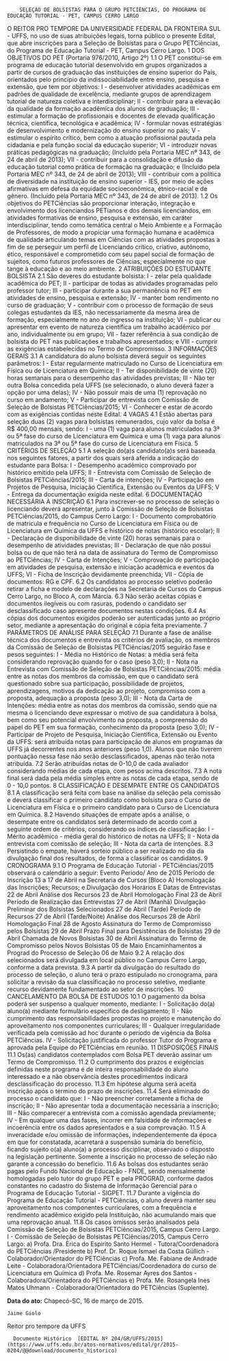         SELEÇÃO DE BOLSISTAS PARA O GRUPO PETCIÊNCIAS, DO PROGRAMA DE EDUCAÇÃO TUTORIAL - PET, CAMPUS CERRO LARGO  

O REITOR PRO TEMPORE DA UNIVERSIDADE FEDERAL DA FRONTEIRA SUL - UFFS, no uso de suas atribuições legais, torna público o presente Edital, que abre inscrições para a Seleção de Bolsistas para o Grupo PETCiências, do Programa de Educação Tutorial - PET, Campus Cerro Largo. 1 DOS OBJETIVOS DO PET (Portaria 976/2010, Artigo 2º) 1.1 O PET constitui-se em programa de educação tutorial desenvolvido em grupos organizados a partir de cursos de graduação das instituições de ensino superior do País, orientados pelo princípio da indissociabilidade entre ensino, pesquisa e extensão, que tem por objetivos: I - desenvolver atividades acadêmicas em padrões de qualidade de excelência, mediante grupos de aprendizagem tutorial de natureza coletiva e interdisciplinar; II - contribuir para a elevação da qualidade da formação acadêmica dos alunos de graduação; III - estimular a formação de profissionais e docentes de elevada qualificação técnica, científica, tecnológica e acadêmica; IV - formular novas estratégias de desenvolvimento e modernização do ensino superior no país; V - estimular o espírito crítico, bem como a atuação profissional pautada pela cidadania e pela função social da educação superior; VI - introduzir novas práticas pedagógicas na graduação; (Incluído pela Portaria MEC nº 343, de 24 de abril de 2013); VII - contribuir para a consolidação e difusão da educação tutorial como prática de formação na graduação; e (Incluído pela Portaria MEC nº 343, de 24 de abril de 2013); VIII - contribuir com a política de diversidade na instituição de ensino superior - IES, por meio de ações afirmativas em defesa da equidade socioeconômica, étnico-racial e de gênero. (Incluído pela Portaria MEC nº 343, de 24 de abril de 2013). 1.2 Os objetivos do PETCiências são proporcionar interação, integração e envolvimento dos licenciandos PETianos e dos demais licenciandos, em atividades formativas de ensino, pesquisa e extensão, em caráter interdisciplinar, tendo como temática central o Meio Ambiente e a Formação de Professores, de modo a propiciar uma formação humana e acadêmica de qualidade articulando temas em Ciências com as atividades propostas a fim de se perseguir um perfil de Licenciando crítico, criativo, autônomo, ético, responsável e comprometido com seu papel social de formação de sujeitos, como futuros professores de Ciências, especialmente no que tange à educação e ao meio ambiente. 2 ATRIBUIÇÕES DO ESTUDANTE BOLSISTA 2.1 São deveres do estudante bolsista: I - zelar pela qualidade acadêmica do PET; II - participar de todas as atividades programadas pelo professor tutor; III - participar durante a sua permanência no PET em atividades de ensino, pesquisa e extensão; IV - manter bom rendimento no curso de graduação; V - contribuir com o processo de formação de seus colegas estudantes da IES, não necessariamente da mesma área de formação, especialmente no ano de ingresso na instituição; VI - publicar ou apresentar em evento de natureza científica um trabalho acadêmico por ano, individualmente ou em grupo; VII - fazer referência à sua condição de bolsista do PET nas publicações e trabalhos apresentados; e VIII - cumprir as exigências estabelecidas no Termo de Compromisso. 3 INFORMAÇÕES GERAIS 3.1 A candidatura do aluno bolsista deverá seguir os seguintes parâmetros: I - Estar regularmente matriculado no Curso de Licenciatura em Física ou de Licenciatura em Química; II - Ter disponibilidade de vinte (20) horas semanais para o desempenho das atividades previstas; III - Não ter outra Bolsa concedida pela UFFS (se selecionado, o aluno deverá fazer a opção por uma delas); IV - Não possuir mais de uma (1) reprovação no curso em andamento; V - Participar de entrevista com Comissão de Seleção de Bolsistas PETCiências/2015; VI - Conhecer e estar de acordo com as exigências contidas neste Edital. 4 VAGAS 4.1 Estão abertas para seleção duas (2) vagas para bolsistas remunerados, cujo valor da bolsa é R$ 400,00 mensais, sendo: I - uma (1) vaga para alunos matriculados na 3ª ou 5ª fase do curso de Licenciatura em Química e uma (1) vaga para alunos matriculados na 3ª ou 5ª fase do curso de Licenciatura em Física. 5 CRITÉRIOS DE SELEÇÃO 5.1 A seleção do(a)s candidato(a)s será baseada nos seguintes fatores, a partir dos quais será aferida a indicação do estudante para Bolsa: I - Desempenho acadêmico comprovado por histórico emitido pela UFFS; II - Entrevista com Comissão de Seleção de Bolsistas PETCiências/2015; III - Carta de intenções; IV - Participação em Projetos de Pesquisa, Iniciação Científica, Extensão ou Eventos da UFFS; V - Entrega da documentação exigida neste edital. 6 DOCUMENTAÇÃO NECESSÁRIA À INSCRIÇÃO 6.1 Para inscrever-se no processo de seleção o licenciando deverá apresentar, junto à Comissão de Seleção de Bolsistas PETCiências/2015, do Campus Cerro Largo: I - Documento comprobatório de matrícula e frequência no Curso de Licenciatura em Física ou de Licenciatura em Química da UFFS e histórico de notas (histórico escolar); II - Declaração de disponibilidade de vinte (20) horas semanais para o desempenho de atividades previstas; III - Declaração de que não possui bolsa ou de que não terá na data de assinatura do Termo de Compromisso ao PETCiências; IV - Carta de Intenções; V - Comprovação de participação em atividades de pesquisa, extensão e iniciação acadêmica e eventos da UFFS; VI - Ficha de Inscrição devidamente preenchida; VII - Cópia de documentos: RG e CPF. 6.2 Os candidatos ao processo seletivo poderão retirar a ficha e modelo de declarações na Secretaria de Cursos do Campus Cerro Largo, no Bloco A, com Márcia. 6.3 Não serão aceitas cópias e documentos ilegíveis ou com rasuras, podendo o candidato ser desclassificado caso apresente documentos nestas condições. 6.4 As cópias dos documentos exigidos poderão ser autenticadas junto ao próprio setor, mediante a apresentação do original e cópia feita previamente. 7 PARÂMETROS DE ANÁLISE PARA SELEÇÃO 7.1 Durante a fase de análise técnica dos documentos e entrevista os critérios de avaliação, os membros da Comissão de Seleção de Bolsistas PETCiências/2015 seguirão fase e pesos seguintes: I - Média no Histórico de Notas: a média será feita considerando reprovação quando for o caso (peso 3,0); II - Nota na Entrevista com Comissão de Seleção de Bolsistas PETCiências/2015: média entre as notas dos membros da comissão, em que o candidato será questionado sobre sua participação, possibilidade de projetos, aprendizagens, motivos da dedicação ao projeto, compromisso com a proposta, adequação a proposta (peso 3,0); III - Nota da Carta de Intenções: média entre as notas dos membros da comissão, sendo que na mesma o licenciando deve expressar o motivo de sua candidatura à bolsa, bem como seu potencial envolvimento na proposta, a compreensão do papel do PET em sua formação, conhecimento da proposta (peso 3,0); IV - Participar de Projeto de Pesquisa, Iniciação Científica, Extensão ou Evento da UFFS: será atribuída notas para participação de alunos em programas da UFFS já decorrentes nos anos anteriores (peso 1,0). Alunos que não tiverem pontuação nessa fase não serão desclassificados, apenas não terão nota atribuída. 7.2 Serão atribuídas notas de 0-10,0 de cada avaliador considerando médias de cada etapa, com pesos acima descritos. 7.3 A nota final será dada pela média simples entre as notas de cada etapa, sendo de 0 - 10,0 pontos. 8 CLASSIFICAÇÃO E DESEMPATE ENTRE OS CANDIDATOS 8.1 A classificação será feita com base na análise da seleção pela comissão e deverá classificar o primeiro candidato como bolsista para o Curso de Licenciatura em Física e o primeiro candidato para o Curso de Licenciatura em Química. 8.2 Havendo situações de empate após a análise, o desempate entre os candidatos será determinado de acordo com a seguinte ordem de critérios, considerando os índices de classificação: I - Mérito acadêmico - média geral do histórico de notas na UFFS; II - Nota da entrevista com comissão de seleção; III - Nota da carta de intenções. 8.3 Persistindo o empate, haverá sorteio público a ser realizado no dia da divulgação final dos resultados, de forma a classificar os candidatos. 9 CRONOGRAMA 9.1 O Programa de Educação Tutorial - PETCiências/2015 observará o calendário a seguir: Evento Período/ Ano de 2015 Período de Inscrição 13 a 17 de Abril na Secretaria de Cursos (Bloco A) Homologação das Inscrições; Recursos; e Divulgação dos Horários E Datas de Entrevistas 22 de Abril Análise dos Recursos 23 de Abril Homologação Final 23 de Abril Período de Realização das Entrevistas 27 de Abril (Manhã) Divulgação Preliminar dos Bolsistas Selecionados 27 de Abril (Tarde) Período de Recursos 27 de Abril (Tarde/Noite) Análise dos Recursos 28 de Abril Homologação Final 28 de Agosto Assinatura do Termo de Compromisso pelos Bolsistas 29 de Abril Prazo Final para Desistências de Bolsistas 29 de Abril Chamada de Novos Bolsistas 30 de Abril Assinatura do Termo de Compromisso pelos Novos Bolsistas 05 de Maio Encaminhamentos a Prograd do Processo de Seleção 06 de Maio 9.2 A relação dos selecionados será divulgada em local público no Campus Cerro Largo, conforme a data prevista. 9.3 A partir da divulgação do resultado do processo de seleção, o aluno terá o prazo estipulado no cronograma, para solicitar a revisão da sua classificação no processo seletivo, mediante recurso devidamente fundamentado ao setor de inscrições. 10 CANCELAMENTO DA BOLSA DE ESTUDOS 10.1 O pagamento da bolsa poderá ser suspenso a qualquer momento, mediante: I - Solicitação do(a) aluno(a) mediante formulário específico de desligamento; II - Não cumprimento das responsabilidades propostas no projeto e manutenção do aproveitamento nos componentes curriculares; III - Qualquer irregularidade verificada pela comissão ad hoc durante o período de vigência da Bolsa PETCiências. IV - Solicitação justificada do professor Tutor do Programa e aprovada pela Equipe do PETCiências em reunião. 11 DISPOSIÇÕES FINAIS 11.1 Os(as) candidatos contemplados com Bolsa PET deverão assinar um Termo de Compromisso. 11.2 O cumprimento dos prazos e exigências definidas neste programa é de inteira responsabilidade do aluno interessado e a não observância destes procedimentos indicará desclassificação do processo. 11.3 Em hipótese alguma será aceita inscrição após o término do prazo de inscrições. 11.4 Será eliminado do processo o candidato que: I - Não preencher corretamente a ficha de inscrição; II - Não apresentar toda a documentação necessária a inscrição; III - Não comparecer a entrevista com a comissão agendada previamente; IV - Em qualquer uma das fases, incorrer em falsidade de informações e incoerência entre os dados apresentados e a sua comprovação. 11.5 A inveracidade e/ou omissão de informações, independentemente da época em que for constatada, acarretará a suspensão sumária do benefício, ficando sujeito o(a) aluno(a) a processo disciplinar, observado o disposto na legislação pertinente. Somente a inscrição no processo de seleção não garante a concessão do benefício. 11.6 As bolsas dos estudantes serão pagas pelo Fundo Nacional de Educação - FNDE, sendo mensalmente homologadas pelo tutor do grupo PET e pela PROGRAD, conforme dados constantes no cadastro do Sistema de Informação Gerencial para o Programa de Educação Tutorial - SIGPET. 11.7 Durante a vigência do Programa de Educação Tutorial - PETCiências, o aluno deverá manter seu aproveitamento nos componentes curriculares, com a frequência e rendimento acadêmico exigido pela Instituição, não acumulando mais que uma reprovação anual. 11.8 Os casos omissos serão analisados pela Comissão de Seleção de Bolsistas PETCiências/2015, Campus Cerro Largo. I - Comissão de Seleção de Bolsistas PETCiências/2015, Campus Cerro Largo: a) Profa. Dra. Erica do Espirito Santo Hermel - Tutora/Coordenadora do PETCiências /Presidente b) Prof. Dr. Roque Ismael da Costa Güllich - Colaborador/Orientador do PETCiências c) Profa. Me. Fabiane de Andrade Leite - Colaboradora/Orientadora PETCiências/Coordenadora do curso de Licenciatura em Química d) Profa. Me. Rosemar Ayres dos Santos - Colaboradora/Orientadora do PETCiências e) Profa. Me. Rosangela Ines Matos Uhmann - Colaboradora/Orientadora do PETCiências (Suplente).

   **Data do ato:** Chapecó-SC, 16 de março de 2015.   
 

    Jaime Giolo   
 Reitor pro tempore da UFFS 

      Documento Histórico  [EDITAL Nº 204/GR/UFFS/2015](https://www.uffs.edu.br/atos-normativos/edital/gr/2015-0204/@@download/documento_historico)     
      
